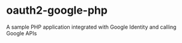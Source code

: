 # oauth2-google-php
A sample PHP application integrated with Google Identity and calling Google APIs
